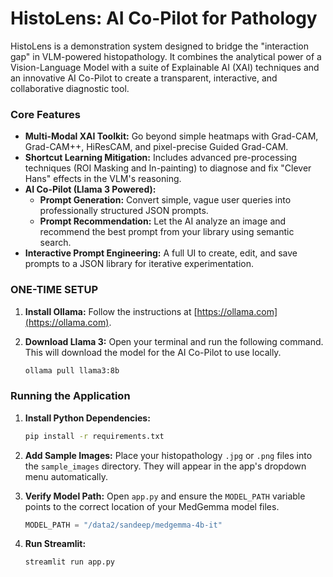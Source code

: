 # HistoLens: AI Co-Pilot for Pathology

HistoLens is a demonstration system designed to bridge the "interaction gap" in VLM-powered histopathology. It combines the analytical power of a Vision-Language Model with a suite of Explainable AI (XAI) techniques and an innovative AI Co-Pilot to create a transparent, interactive, and collaborative diagnostic tool.

### Core Features

- **Multi-Modal XAI Toolkit:** Go beyond simple heatmaps with Grad-CAM, Grad-CAM++, HiResCAM, and pixel-precise Guided Grad-CAM.
- **Shortcut Learning Mitigation:** Includes advanced pre-processing techniques (ROI Masking and In-painting) to diagnose and fix "Clever Hans" effects in the VLM's reasoning.
- **AI Co-Pilot (Llama 3 Powered):**
    - **Prompt Generation:** Convert simple, vague user queries into professionally structured JSON prompts.
    - **Prompt Recommendation:** Let the AI analyze an image and recommend the best prompt from your library using semantic search.
- **Interactive Prompt Engineering:** A full UI to create, edit, and save prompts to a JSON library for iterative experimentation.

### ONE-TIME SETUP

1.  **Install Ollama:** Follow the instructions at [https://ollama.com](https://ollama.com).

2.  **Download Llama 3:** Open your terminal and run the following command. This will download the model for the AI Co-Pilot to use locally.
    ```bash
    ollama pull llama3:8b
    ```

### Running the Application

1.  **Install Python Dependencies:**
    ```bash
    pip install -r requirements.txt
    ```

2.  **Add Sample Images:** Place your histopathology `.jpg` or `.png` files into the `sample_images` directory. They will appear in the app's dropdown menu automatically.

3.  **Verify Model Path:** Open `app.py` and ensure the `MODEL_PATH` variable points to the correct location of your MedGemma model files.
    ```python
    MODEL_PATH = "/data2/sandeep/medgemma-4b-it"
    ```

4.  **Run Streamlit:**
    ```bash
    streamlit run app.py
    ```

